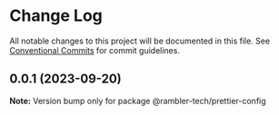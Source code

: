 # Change Log

All notable changes to this project will be documented in this file.
See [Conventional Commits](https://conventionalcommits.org) for commit guidelines.

## 0.0.1 (2023-09-20)

**Note:** Version bump only for package @rambler-tech/prettier-config
